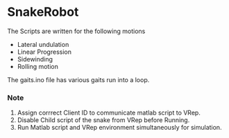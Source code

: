 # SnakeRobot

The Scripts are written for the following motions
* Lateral undulation
* Linear Progression
* Sidewinding
* Rolling motion

The gaits.ino file has various gaits run into a loop.

### Note
1. Assign corrrect Client ID to communicate matlab script to VRep.
2. Disable Child script of the snake from VRep before Running.
3. Run Matlab script and VRep environment simultaneously for simulation.

